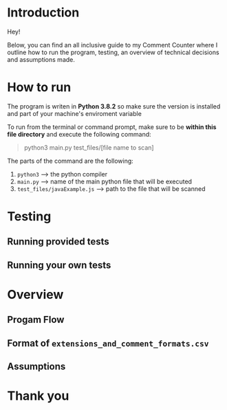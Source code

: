 # Introduction
Hey! 

Below, you can find an all inclusive guide to my Comment Counter where I outline how to run the program, testing, an overview of technical decisions and assumptions made. 

# How to run
The program is writen in **Python 3.8.2** so make sure the version is installed and part of your machine's enviroment variable 

To run from the terminal or command prompt, make sure to be **within this file directory** and execute the following command:

>python3 main.py test_files/[file name to scan]

The parts of the command are the following:
1.	`python3` --> the python compiler 
2.	`main.py` --> name of the main python file that will be executed
3.	`test_files/javaExample.js` --> path to the file that will be scanned 

# Testing
## Running provided tests

## Running your own tests

# Overview  
## Progam Flow 
## Format of `extensions_and_comment_formats.csv`
## Assumptions

# Thank you